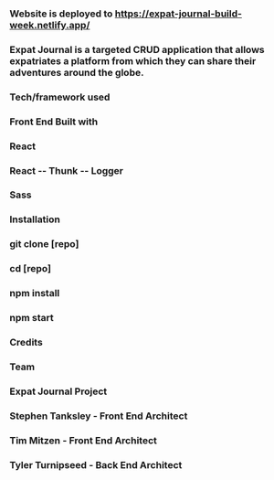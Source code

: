 
### Website is deployed to https://expat-journal-build-week.netlify.app/

### Expat Journal is a targeted CRUD application that allows expatriates a platform from which they can share their adventures around the globe.




### Tech/framework used
### Front End Built with

### React
### React -- Thunk -- Logger
### Sass
### Installation
### git clone [repo]
### cd [repo]
### npm install
### npm start
### Credits
### Team
### Expat Journal Project

### Stephen Tanksley - Front End Architect
### Tim Mitzen - Front End Architect
### Tyler Turnipseed - Back End Architect

